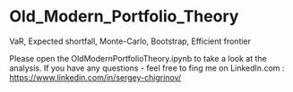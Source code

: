 # Old_Modern_Portfolio_Theory
VaR, Expected shortfall, Monte-Carlo, Bootstrap, Efficient frontier

Please open the OldModernPortfolioTheory.ipynb to take a look at the analysis.
If you have any questions - feel free to fing me on LinkedIn.com : https://www.linkedin.com/in/sergey-chigrinov/
